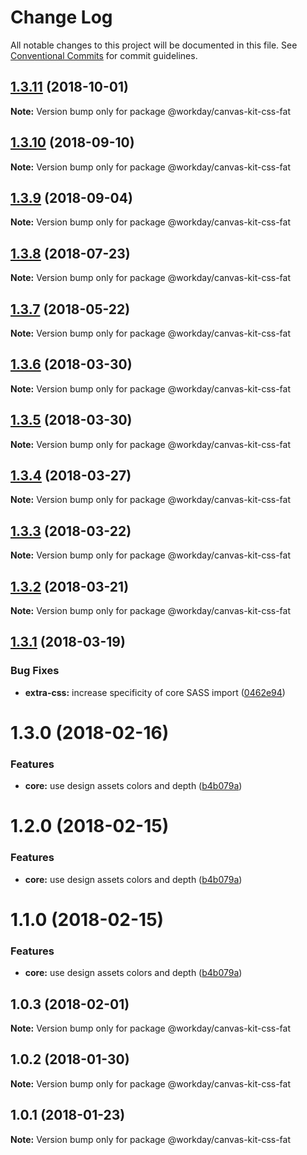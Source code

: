 # Change Log

All notable changes to this project will be documented in this file.
See [Conventional Commits](https://conventionalcommits.org) for commit guidelines.

<a name="1.3.11"></a>
## [1.3.11](https://ghe.megaleo.com/design/canvas-kit-css/tree/master/modules/canvas-kit-css-fat/compare/@workday/canvas-kit-css-fat@1.3.10...@workday/canvas-kit-css-fat@1.3.11) (2018-10-01)




**Note:** Version bump only for package @workday/canvas-kit-css-fat

<a name="1.3.10"></a>
## [1.3.10](https://ghe.megaleo.com/design/canvas-kit-css/tree/master/modules/canvas-kit-css-fat/compare/@workday/canvas-kit-css-fat@1.3.9...@workday/canvas-kit-css-fat@1.3.10) (2018-09-10)




**Note:** Version bump only for package @workday/canvas-kit-css-fat

<a name="1.3.9"></a>
## [1.3.9](https://ghe.megaleo.com/design/canvas-kit-css/tree/master/modules/canvas-kit-css-fat/compare/@workday/canvas-kit-css-fat@1.3.8...@workday/canvas-kit-css-fat@1.3.9) (2018-09-04)




**Note:** Version bump only for package @workday/canvas-kit-css-fat

<a name="1.3.8"></a>
## [1.3.8](https://ghe.megaleo.com/design/canvas-kit-css/tree/master/modules/canvas-kit-css-fat/compare/@workday/canvas-kit-css-fat@1.3.7...@workday/canvas-kit-css-fat@1.3.8) (2018-07-23)




**Note:** Version bump only for package @workday/canvas-kit-css-fat

<a name="1.3.7"></a>
## [1.3.7](https://ghe.megaleo.com/design/canvas-kit-css/tree/master/modules/canvas-kit-css-fat/compare/@workday/canvas-kit-css-fat@1.3.6...@workday/canvas-kit-css-fat@1.3.7) (2018-05-22)




**Note:** Version bump only for package @workday/canvas-kit-css-fat

<a name="1.3.6"></a>
## [1.3.6](https://ghe.megaleo.com/design/canvas-kit-css/tree/master/modules/canvas-kit-css-fat/compare/@workday/canvas-kit-css-fat@1.3.4...@workday/canvas-kit-css-fat@1.3.6) (2018-03-30)




**Note:** Version bump only for package @workday/canvas-kit-css-fat

<a name="1.3.5"></a>
## [1.3.5](https://ghe.megaleo.com/design/canvas-kit-css/tree/master/modules/canvas-kit-css-fat/compare/@workday/canvas-kit-css-fat@1.3.4...@workday/canvas-kit-css-fat@1.3.5) (2018-03-30)




**Note:** Version bump only for package @workday/canvas-kit-css-fat

<a name="1.3.4"></a>
## [1.3.4](https://ghe.megaleo.com/design/canvas-kit-css/tree/master/modules/canvas-kit-css-fat/compare/@workday/canvas-kit-css-fat@1.3.3...@workday/canvas-kit-css-fat@1.3.4) (2018-03-27)




**Note:** Version bump only for package @workday/canvas-kit-css-fat

<a name="1.3.3"></a>
## [1.3.3](https://ghe.megaleo.com/design/canvas-kit-css/tree/master/modules/canvas-kit-css-fat/compare/@workday/canvas-kit-css-fat@1.3.2...@workday/canvas-kit-css-fat@1.3.3) (2018-03-22)




**Note:** Version bump only for package @workday/canvas-kit-css-fat

<a name="1.3.2"></a>
## [1.3.2](https://ghe.megaleo.com/design/canvas-kit-css/tree/master/modules/canvas-kit-css-fat/compare/@workday/canvas-kit-css-fat@1.3.1...@workday/canvas-kit-css-fat@1.3.2) (2018-03-21)




**Note:** Version bump only for package @workday/canvas-kit-css-fat

<a name="1.3.1"></a>
## [1.3.1](https://ghe.megaleo.com/design/canvas-kit-css/tree/master/modules/canvas-kit-css-fat/compare/@workday/canvas-kit-css-fat@1.3.0...@workday/canvas-kit-css-fat@1.3.1) (2018-03-19)


### Bug Fixes

* **extra-css:** increase specificity of core SASS import ([0462e94](https://ghe.megaleo.com/design/canvas-kit-css/tree/master/modules/canvas-kit-css-fat/commits/0462e94))




<a name="1.3.0"></a>
# 1.3.0 (2018-02-16)


### Features

* **core:** use design assets colors and depth ([b4b079a](https://ghe.megaleo.com/design/canvas-kit-css/tree/master/modules/canvas-kit-css-fat/commits/b4b079a))




<a name="1.2.0"></a>
# 1.2.0 (2018-02-15)


### Features

* **core:** use design assets colors and depth ([b4b079a](https://ghe.megaleo.com/design/canvas-kit-css/tree/master/modules/canvas-kit-css-fat/commits/b4b079a))




<a name="1.1.0"></a>
# 1.1.0 (2018-02-15)


### Features

* **core:** use design assets colors and depth ([b4b079a](https://ghe.megaleo.com/design/canvas-kit-css/tree/master/modules/canvas-kit-css-fat/commits/b4b079a))




<a name="1.0.3"></a>
## 1.0.3 (2018-02-01)




**Note:** Version bump only for package @workday/canvas-kit-css-fat

<a name="1.0.2"></a>
## 1.0.2 (2018-01-30)




**Note:** Version bump only for package @workday/canvas-kit-css-fat

<a name="1.0.1"></a>
## 1.0.1 (2018-01-23)




**Note:** Version bump only for package @workday/canvas-kit-css-fat
